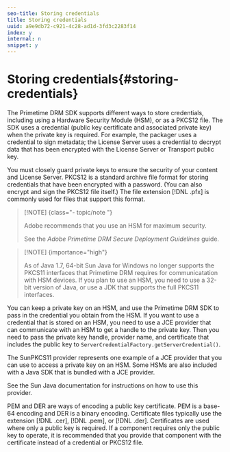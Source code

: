 ```yaml
---
seo-title: Storing credentials
title: Storing credentials
uuid: a9e9db72-c921-4c28-ad1d-3fd3c2283f14
index: y
internal: n
snippet: y
---
```


# Storing credentials{#storing-credentials}

The Primetime DRM SDK supports different ways to store credentials, including using a Hardware Security Module (HSM), or as a PKCS12 file. The SDK uses a credential (public key certificate and associated private key) when the private key is required. For example, the packager uses a credential to sign metadata; the License Server uses a credential to decrypt data that has been encrypted with the License Server or Transport public key.

You must closely guard private keys to ensure the security of your content and License Server. PKCS12 is a standard archive file format for storing credentials that have been encrypted with a password. (You can also encrypt and sign the PKCS12 file itself.) The file extension [!DNL .pfx] is commonly used for files that support this format. 

>[!NOTE] {class="- topic/note "}
>
>Adobe recommends that you use an HSM for maximum security. 
>
>See the *Adobe Primetime DRM Secure Deployment Guidelines* guide.

>[!NOTE] {importance="high"}
>
>As of Java 1.7, 64-bit Sun Java for Windows no longer supports the PKCS11 interfaces that Primetime DRM requires for communicatation with HSM devices. If you plan to use an HSM, you need to use a 32-bit version of Java, or use a JDK that supports the full PKCS11 interfaces.

You can keep a private key on an HSM, and use the Primetime DRM SDK to pass in the credential you obtain from the HSM. If you want to use a credential that is stored on an HSM, you need to use a JCE provider that can communicate with an HSM to get a handle to the private key. Then you need to pass the private key handle, provider name, and certificate that includes the public key to `ServerCredentialFactory.getServerCredential()`.

The SunPKCS11 provider represents one example of a JCE provider that you can use to access a private key on an HSM. Some HSMs are also included with a Java SDK that is bundled with a JCE provider.

See the Sun Java documentation for instructions on how to use this provider.

PEM and DER are ways of encoding a public key certificate. PEM is a base-64 encoding and DER is a binary encoding. Certificate files typically use the extension [!DNL .cer], [!DNL .pem], or [!DNL .der]. Certificates are used where only a public key is required. If a component requires only the public key to operate, it is recommended that you provide that component with the certificate instead of a credential or PKCS12 file. 
